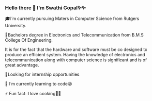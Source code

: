 ### Hello there 👋 I'm Swathi Gopal✨✨

<!--
**swathidgopal/swathidgopal** is a ✨ _special_ ✨ repository because its `README.md` (this file) appears on your GitHub profile.

Here are some ideas to get you started:
-->
🎓I’m currently pursuing Maters in Computer Science from Rutgers University.

🥇Bachelors degree in Electronics and Telecommunication from B.M.S College Of Engineering.

It is for the fact that the hardware and software must be co designed to produce an efficient system. Having the knowledge of electronics and telecommunication along with computer science is significant and is of great advantage. 

💼Looking for internship opportunities

🌱 I’m currently learning to code😜

⚡ Fun fact: I love cooking👩‍🍳 
<br/>




